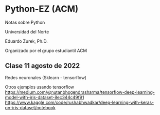 # Python-EZ (ACM)
Notas sobre Python

Universidad del Norte

Eduardo Zurek, Ph.D.

Organizado por el grupo estudiantil ACM

## Clase 11 agosto de 2022
Redes neuronales (Sklearn - tensorflow)

Otros ejemplos usando tensorflow
https://medium.com/@nutanbhogendrasharma/tensorflow-deep-learning-model-with-iris-dataset-8ec344c49f91
https://www.kaggle.com/code/rushabhwadkar/deep-learning-with-keras-on-iris-dataset/notebook
